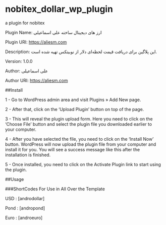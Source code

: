 # nobitex_dollar_wp_plugin
a plugin for nobitex

Plugin Name: ارز های دیجیتال ساخته علی اسماعیلی

Plugin URI: https://aliesm.com

Description: این پلاگین برای دریافت قیمت لحظه‌ای دلار از نوبیتکس تهیه شده است.

Version: 1.0.0

Author: علی اسماعیلی

Author URI: https://aliesm.com


##Install


1 - Go to WordPress admin area and visit Plugins » Add New page.

2 - After that, click on the ‘Upload Plugin’ button on top of the page.

3 - This will reveal the plugin upload form. Here you need to click on the ‘Choose File’ button and select the plugin file you downloaded earlier to your computer.

4 - After you have selected the file, you need to click on the ‘Install Now’ button. WordPress will now upload the plugin file from your computer and install it for you. You will see a success message like this after the installation is finished.

5 - Once installed, you need to click on the Activate Plugin link to start using the plugin.


##Usage

###ShortCodes For Use in All Over the Template
 
USD : [androdollar]

Pond : [andropond]

Euro : [androeuro]

